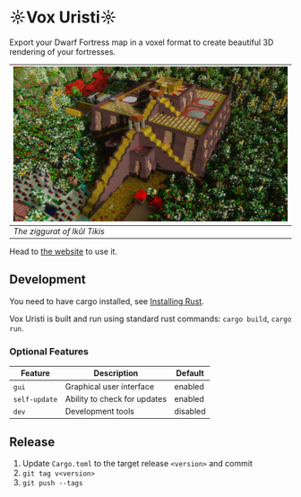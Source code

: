 # ☼Vox Uristi☼

Export your Dwarf Fortress map in a voxel format to create beautiful
3D rendering of your fortresses.

| ![ziggurat](site/assets/gallery/nest/general.jpg) |
| ------------------------------------------------- |
| *The ziggurat of Ikûl Tikis*                      |

Head to [the website](https://plule.github.io/vox-uristi/) to use it.

## Development

You need to have cargo installed, see [Installing
Rust](https://www.rust-lang.org/learn/get-started).

Vox Uristi is built and run using standard rust commands: `cargo build`, `cargo
run`.

### Optional Features

| Feature       | Description                  | Default  |
| ------------- | ---------------------------- | -------- |
| `gui`         | Graphical user interface     | enabled  |
| `self-update` | Ability to check for updates | enabled  |
| `dev`         | Development tools            | disabled |

## Release

1. Update `Cargo.toml` to the target release `<version>` and commit
2. `git tag v<version>`
3. `git push --tags`
